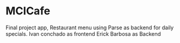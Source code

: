 # MCICafe
Final project app, Restaurant menu using Parse as backend for daily specials. Ivan conchado as frontend Erick Barbosa as Backend
